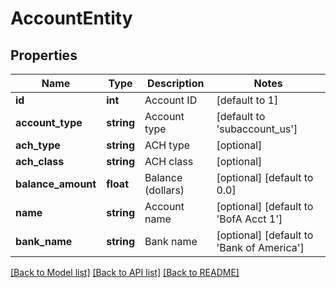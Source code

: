 # AccountEntity

## Properties
Name | Type | Description | Notes
------------ | ------------- | ------------- | -------------
**id** | **int** | Account ID | [default to 1]
**account_type** | **string** | Account type | [default to 'subaccount_us']
**ach_type** | **string** | ACH type | [optional] 
**ach_class** | **string** | ACH class | [optional] 
**balance_amount** | **float** | Balance (dollars) | [optional] [default to 0.0]
**name** | **string** | Account name | [optional] [default to 'BofA Acct 1']
**bank_name** | **string** | Bank name | [optional] [default to 'Bank of America']

[[Back to Model list]](../README.md#documentation-for-models) [[Back to API list]](../README.md#documentation-for-api-endpoints) [[Back to README]](../README.md)

